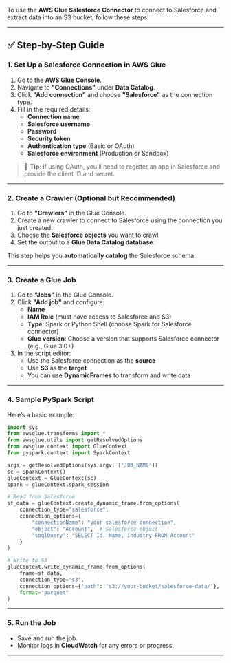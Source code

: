 To use the **AWS Glue Salesforce Connector** to connect to Salesforce and extract data into an S3 bucket, follow these steps:

---

## ✅ Step-by-Step Guide

### **1. Set Up a Salesforce Connection in AWS Glue**
1. Go to the **AWS Glue Console**.
2. Navigate to **"Connections"** under **Data Catalog**.
3. Click **"Add connection"** and choose **"Salesforce"** as the connection type.
4. Fill in the required details:
   - **Connection name**
   - **Salesforce username**
   - **Password**
   - **Security token**
   - **Authentication type** (Basic or OAuth)
   - **Salesforce environment** (Production or Sandbox)

> 🔐 **Tip**: If using OAuth, you’ll need to register an app in Salesforce and provide the client ID and secret.

---

### **2. Create a Crawler (Optional but Recommended)**
1. Go to **"Crawlers"** in the Glue Console.
2. Create a new crawler to connect to Salesforce using the connection you just created.
3. Choose the **Salesforce objects** you want to crawl.
4. Set the output to a **Glue Data Catalog database**.

This step helps you **automatically catalog** the Salesforce schema.

---

### **3. Create a Glue Job**
1. Go to **"Jobs"** in the Glue Console.
2. Click **"Add job"** and configure:
   - **Name**
   - **IAM Role** (must have access to Salesforce and S3)
   - **Type**: Spark or Python Shell (choose Spark for Salesforce connector)
   - **Glue version**: Choose a version that supports Salesforce connector (e.g., Glue 3.0+)
3. In the script editor:
   - Use the Salesforce connection as the **source**
   - Use **S3** as the **target**
   - You can use **DynamicFrames** to transform and write data

---

### **4. Sample PySpark Script**
Here’s a basic example:

```python
import sys
from awsglue.transforms import *
from awsglue.utils import getResolvedOptions
from awsglue.context import GlueContext
from pyspark.context import SparkContext

args = getResolvedOptions(sys.argv, ['JOB_NAME'])
sc = SparkContext()
glueContext = GlueContext(sc)
spark = glueContext.spark_session

# Read from Salesforce
sf_data = glueContext.create_dynamic_frame.from_options(
    connection_type="salesforce",
    connection_options={
        "connectionName": "your-salesforce-connection",
        "object": "Account",  # Salesforce object
        "soqlQuery": "SELECT Id, Name, Industry FROM Account"
    }
)

# Write to S3
glueContext.write_dynamic_frame.from_options(
    frame=sf_data,
    connection_type="s3",
    connection_options={"path": "s3://your-bucket/salesforce-data/"},
    format="parquet"
)
```

---

### **5. Run the Job**
- Save and run the job.
- Monitor logs in **CloudWatch** for any errors or progress.

---


